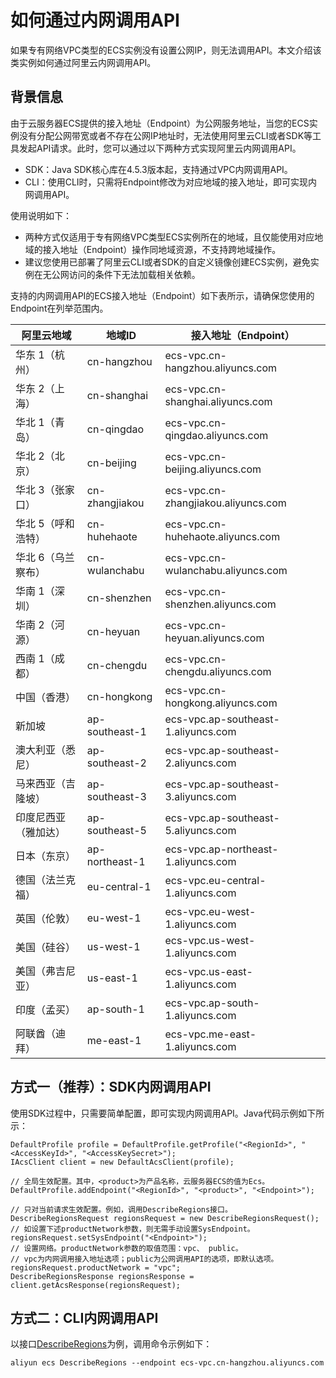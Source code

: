 # 如何通过内网调用API

如果专有网络VPC类型的ECS实例没有设置公网IP，则无法调用API。本文介绍该类实例如何通过阿里云内网调用API。

## 背景信息

由于云服务器ECS提供的接入地址（Endpoint）为公网服务地址，当您的ECS实例没有分配公网带宽或者不存在公网IP地址时，无法使用阿里云CLI或者SDK等工具发起API请求。此时，您可以通过以下两种方式实现阿里云内网调用API。

-   SDK：Java SDK核心库在4.5.3版本起，支持通过VPC内网调用API。
-   CLI：使用CLI时，只需将Endpoint修改为对应地域的接入地址，即可实现内网调用API。

使用说明如下：

-   两种方式仅适用于专有网络VPC类型ECS实例所在的地域，且仅能使用对应地域的接入地址（Endpoint）操作同地域资源，不支持跨地域操作。
-   建议您使用已部署了阿里云CLI或者SDK的自定义镜像创建ECS实例，避免实例在无公网访问的条件下无法加载相关依赖。

支持的内网调用API的ECS接入地址（Endpoint）如下表所示，请确保您使用的Endpoint在列举范围内。

|阿里云地域|地域ID|接入地址（Endpoint）|
|-----|----|--------------|
|华东 1（杭州）|cn-hangzhou|ecs-vpc.cn-hangzhou.aliyuncs.com|
|华东 2（上海）|cn-shanghai|ecs-vpc.cn-shanghai.aliyuncs.com|
|华北 1（青岛）|cn-qingdao|ecs-vpc.cn-qingdao.aliyuncs.com|
|华北 2（北京）|cn-beijing|ecs-vpc.cn-beijing.aliyuncs.com|
|华北 3（张家口）|cn-zhangjiakou|ecs-vpc.cn-zhangjiakou.aliyuncs.com|
|华北 5（呼和浩特）|cn-huhehaote|ecs-vpc.cn-huhehaote.aliyuncs.com|
|华北 6（乌兰察布）|cn-wulanchabu|ecs-vpc.cn-wulanchabu.aliyuncs.com|
|华南 1（深圳）|cn-shenzhen|ecs-vpc.cn-shenzhen.aliyuncs.com|
|华南 2（河源）|cn-heyuan|ecs-vpc.cn-heyuan.aliyuncs.com|
|西南 1（成都）|cn-chengdu|ecs-vpc.cn-chengdu.aliyuncs.com|
|中国（香港）|cn-hongkong|ecs-vpc.cn-hongkong.aliyuncs.com|
|新加坡|ap-southeast-1|ecs-vpc.ap-southeast-1.aliyuncs.com|
|澳大利亚（悉尼）|ap-southeast-2|ecs-vpc.ap-southeast-2.aliyuncs.com|
|马来西亚（吉隆坡）|ap-southeast-3|ecs-vpc.ap-southeast-3.aliyuncs.com|
|印度尼西亚（雅加达）|ap-southeast-5|ecs-vpc.ap-southeast-5.aliyuncs.com|
|日本（东京）|ap-northeast-1|ecs-vpc.ap-northeast-1.aliyuncs.com|
|德国（法兰克福）|eu-central-1|ecs-vpc.eu-central-1.aliyuncs.com|
|英国（伦敦）|eu-west-1|ecs-vpc.eu-west-1.aliyuncs.com|
|美国（硅谷）|us-west-1|ecs-vpc.us-west-1.aliyuncs.com|
|美国（弗吉尼亚）|us-east-1|ecs-vpc.us-east-1.aliyuncs.com|
|印度（孟买）|ap-south-1|ecs-vpc.ap-south-1.aliyuncs.com|
|阿联酋（迪拜）|me-east-1|ecs-vpc.me-east-1.aliyuncs.com|

## 方式一（推荐）：SDK内网调用API

使用SDK过程中，只需要简单配置，即可实现内网调用API。Java代码示例如下所示：

```
DefaultProfile profile = DefaultProfile.getProfile("<RegionId>", "<AccessKeyId>", "<AccessKeySecret>");
IAcsClient client = new DefaultAcsClient(profile);

// 全局生效配置。其中，<product>为产品名称，云服务器ECS的值为Ecs。
DefaultProfile.addEndpoint("<RegionId>", "<product>", "<Endpoint>");

// 只对当前请求生效配置。例如，调用DescribeRegions接口。
DescribeRegionsRequest regionsRequest = new DescribeRegionsRequest();
// 如设置下述productNetwork参数，则无需手动设置SysEndpoint。
regionsRequest.setSysEndpoint("<Endpoint>");
// 设置网络。productNetwork参数的取值范围：vpc、 public。
// vpc为内网调用接入地址选项；public为公网调用API的选项，即默认选项。
regionsRequest.productNetwork = "vpc";
DescribeRegionsResponse regionsResponse = client.getAcsResponse(regionsRequest);
```

## 方式二：CLI内网调用API

以接口[DescribeRegions](/cn.zh-CN/API参考/地域/DescribeRegions.md)为例，调用命令示例如下：

```
aliyun ecs DescribeRegions --endpoint ecs-vpc.cn-hangzhou.aliyuncs.com
```

